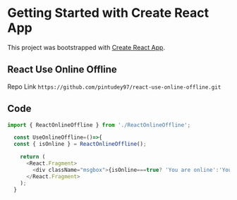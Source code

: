 # Getting Started with Create React App

This project was bootstrapped with [Create React App](https://github.com/facebook/create-react-app).

## React Use Online Offline

Repo Link `https://github.com/pintudey97/react-use-online-offline.git`

## Code
```javascript
import { ReactOnlineOffline } from './ReactOnlineOffline';

  const UseOnlineOffline=()=>{
  const { isOnline } = ReactOnlineOffline();

    return (
      <React.Fragment>
        <div className="msgbox">{isOnline===true? 'You are online':'You are offline'}</div>
      </React.Fragment>
    );
  }
```
